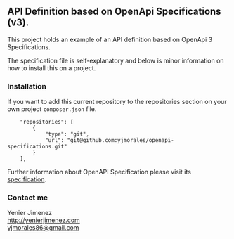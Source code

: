 ## API Definition based on OpenApi Specifications (v3).


This project holds an example of an API definition based on OpenApi 3 Specifications. 


The specification file is self-explanatory and below is minor information on how to install this on a project.

### Installation

If you want to add this current repository to the repositories section on your own project `composer.json` file.

````
    "repositories": [
        {
            "type": "git",
            "url": "git@github.com:yjmorales/openapi-specifications.git"
        }
    ],
````

Further information about OpenAPI Specification please visit its [specification](https://swagger.io/specification/).

### Contact me

Yenier Jimenez
<br>
http://yenierjimenez.com
<br>
yjmorales86@gmail.com


